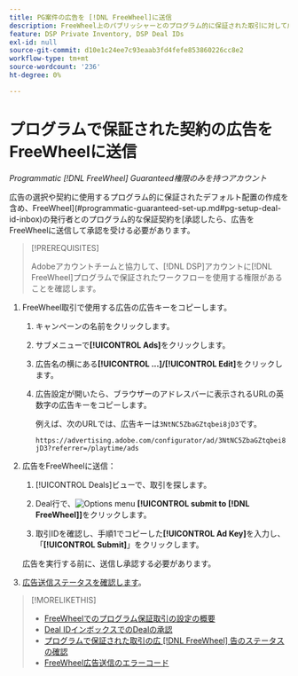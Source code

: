 ```yaml
---
title: PG案件の広告を [!DNL FreeWheel]に送信
description: FreeWheel上のパブリッシャーとのプログラム的に保証された取引に対して広告の承認をリクエストする方法を説明します。
feature: DSP Private Inventory, DSP Deal IDs
exl-id: null
source-git-commit: d10e1c24ee7c93eaab3fd4fefe853860226cc8e2
workflow-type: tm+mt
source-wordcount: '236'
ht-degree: 0%

---
```


# プログラムで保証された契約の広告をFreeWheelに送信

*Programmatic  [!DNL FreeWheel] Guaranteed権限のみを持つアカウント*

広告の選択や契約に使用するプログラム的に保証されたデフォルト配置の作成を含め、FreeWheel](#programmatic-guaranteed-set-up.md#pg-setup-deal-id-inbox)の発行者とのプログラム的な保証契約を[承認したら、広告をFreeWheelに送信して承認を受ける必要があります。

>[!PREREQUISITES]
>
>Adobeアカウントチームと協力して、[!DNL DSP]アカウントに[!DNL FreeWheel]プログラムで保証されたワークフローを使用する権限があることを確認します。

1. FreeWheel取引で使用する広告の広告キーをコピーします。

   1. キャンペーンの名前をクリックします。

   1. サブメニューで&#x200B;**[!UICONTROL Ads]**&#x200B;をクリックします。

   1. 広告名の横にある&#x200B;**[!UICONTROL ...]/[!UICONTROL Edit]**&#x200B;をクリックします。

   1. 広告設定が開いたら、ブラウザーのアドレスバーに表示されるURLの英数字の広告キーをコピーします。

      例えば、次のURLでは、広告キーは`3NtNC5ZbaGZtqbei8jD3`です。

      `https://advertising.adobe.com/configurator/ad/3NtNC5ZbaGZtqbei8jD3?referrer=/playtime/ads`

1. 広告をFreeWheelに送信：

   1. [!UICONTROL Deals]ビューで、取引を探します。

   1. Deal行で、![Options menu](/help/dsp/assets/options-menu.png) **[!UICONTROL submit to [!DNL FreeWheel]]**&#x200B;をクリックします。

   1. 取引IDを確認し、手順1でコピーした&#x200B;**[!UICONTROL Ad Key]**&#x200B;を入力し、「**[!UICONTROL Submit]**」をクリックします。

   広告を実行する前に、送信し承認する必要があります。

1. [広告送信ステータスを確認します](freewheel-check-status.md)。

>[!MORELIKETHIS]
>
>* [FreeWheelでのプログラム保証取引の設定の概要](freewheel-overview.md)
>* [Deal IDインボックスでのDealの承認](deal-id-inbox-accept.md)
>* [プログラムで保証された取引の広 [!DNL FreeWheel] 告のステータスの確認](freewheel-check-status.md)
>* [FreeWheel広告送信のエラーコード](freewheel-error-codes.md)


